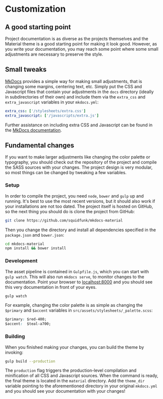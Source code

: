 # Customization

## A good starting point

Project documentation is as diverse as the projects themselves and the Material
theme is a good starting point for making it look good. However, as you write
your documentation, you may reach some point where some small adjustments are
necessary to preserve the style.

## Small tweaks

[MkDocs][] provides a simple way for making small adjustments, that is changing
some margins, centering text, etc. Simply put the CSS and Javascript files that
contain your adjustments in the `docs` directory (ideally in subdirectories of
their own) and include them via the `extra_css` and `extra_javascript`
variables in your `mkdocs.yml`:

``` yaml
extra_css: ['/stylesheets/extra.css']
extra_javascript: ['/javascripts/extra.js']
```

Further assistance on including extra CSS and Javascript can be found in the
[MkDocs documentation][].

## Fundamental changes

If you want to make larger adjustments like changing the color palette or
typography, you should check out the repository of the project and compile
the SASS sources with your changes. The project design is very modular, so
most things can be changed by tweaking a few variables.

### Setup

In order to compile the project, you need `node`, `bower` and `gulp` up and
running. It's best to use the most recent versions, but it should also work if
your installations are not too dated. The project itself is hosted on GitHub,
so the next thing you should do is clone the project from GitHub:

``` sh
git clone https://github.com/squidfunk/mkdocs-material
```

Then you change the directory and install all dependencies specified in the
`package.json` and `bower.json`:

``` sh
cd mkdocs-material
npm install && bower install
```

### Development

The asset pipeline is contained in `Gulpfile.js`, which you can start with
`gulp watch`. This will also run `mkdocs serve`, to monitor changes to the
documentation. Point your browser to [localhost:8000](http://localhost:8000)
and you should see this very documentation in front of your eyes.

``` sh
gulp watch
```

For example, changing the color palette is as simple as changing the `$primary`
and `$accent` variables in `src/assets/stylesheets/_palette.scss`:

``` css
$primary: $red-400;
$accent:  $teal-a700;
```

### Building

When you finished making your changes, you can build the theme by invoking:

``` sh
gulp build --production
```

The `production` flag triggers the production-level compilation and
minification of all CSS and Javascript sources. When the command is ready,
the final theme is located in the `material` directory. Add the `theme_dir`
variable pointing to the aforementioned directory in your original
`mkdocs.yml` and you should see your documentation with your changes!

[MkDocs]: http://www.mkdocs.org
[MkDocs documentation]: http://www.mkdocs.org/user-guide/styling-your-docs/#customising-a-theme